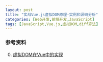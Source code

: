 ```yaml
---
layout: post
title: "实战Vue.js虚拟DOM原理—实例和源码分析"
categories: [Web开发,前端开发,JavaScript]
tags: [JavaScript,Vue.js,虚拟DOM,diff算法]
---
```












### 参考资料

0. [虚拟DOM在Vue中的实现](https://github.com/answershuto/learnVue/blob/master/docs/VirtualDOM%E4%B8%8Ediff(Vue%E5%AE%9E%E7%8E%B0).MarkDown)

